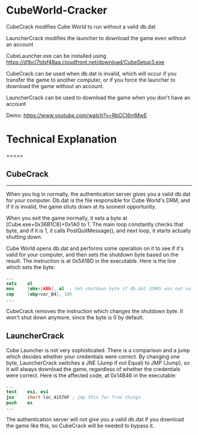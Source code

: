 # CubeWorld-Cracker
CubeCrack modifies Cube World to run without a valid db.dat

LauncherCrack modifies the launcher to download the game even without an account

CubeLauncher.exe can be installed using https://d1bcl7tdsf48aa.cloudfront.net/download/CubeSetup3.exe

CubeCrack can be used when db.dat is invalid, which will occur if you transfer the game to another computer, or if you force the launcher to download the game without an account.

LauncherCrack can be used to download the game when you don't have an account

Demo: https://www.youtube.com/watch?v=RbCCI6nIMwE

# Technical Explanation

=====

## CubeCrack

-----

When you log in normally, the authentication server gives you a valid db.dat for your computer. Db.dat is the file responsible for Cube World's DRM, and if it is invalid, the game shuts down at its soonest opportunity.

When you exit the game normally, it sets a byte at [Cube.exe+0x36B1C8]+0x1A0 to 1. The main loop constantly checks that byte, and if it is 1, it calls PostQuitMessage(), and next loop, it starts actually shutting down.

Cube World opens db.dat and performs some operation on it to see if it's valid for your computer, and then sets the shutdown byte based on the result. The instruction is at 0x5A18D in the executable. Here is the line which sets the byte:

```nasm
...
setz    al
mov     [ebx+1A0h], al  ; Set shutdown byte if db.dat (DRM) was not valid
cmp     [ebp+var_B4], 10h
...
```

CubeCrack removes the instruction which changes the shutdown byte. It won't shut down anymore, since the byte is 0 by default.

## LauncherCrack

Cube Launcher is not very sophisticated. There is a comparison and a jump which decides whether your credentials were correct. By changing one byte, LauncherCrack switches a JNE (Jump if not Equal) to JMP (Jump), so it will always download the game, regardless of whether the credentials were correct. Here is the affected code, at 0x14B46 in the executable:

```nasm
...
test    esi, esi
jnz     short loc_41576F ; jmp this for free things
push    es
...
```

The authentication server will not give you a valid db.dat if you download the game like this, so CubeCrack will be needed to bypass it.

